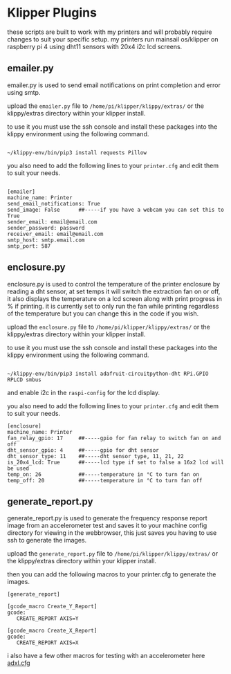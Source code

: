# Klipper Plugins

these scripts are built to work with my printers and will probably require changes to suit your specific setup.
my printers run mainsail os/klipper on raspberry pi 4 using dht11 sensors with 20x4 i2c lcd screens.






## emailer.py

emailer.py is used to send email notifications on print completion and error using smtp.

upload the `emailer.py` file to `/home/pi/klipper/klippy/extras/` or the klippy/extras directory within your klipper install.


to use it you must use the ssh console and install these packages into the klippy environment using the following command.

```

~/klippy-env/bin/pip3 install requests Pillow

```

you also need to add the following lines to your `printer.cfg` and edit them to suit your needs.


```

[emailer]
machine_name: Printer
send_email_notifications: True
send_image: False      ##-----if you have a webcam you can set this to True
sender_email: email@email.com
sender_password: password
receiver_email: email@email.com
smtp_host: smtp.email.com
smtp_port: 587

```






## enclosure.py


enclosure.py is used to control the temperature of the printer enclosure by reading a dht sensor, at set temps it will switch the extraction fan on or off,
it also displays the temperature on a lcd screen along with print progress in % if printing.
it is currently set to only run the fan while printing regardless of the temperature but you can change this in the code if you wish.


upload the `enclosure.py` file to `/home/pi/klipper/klippy/extras/` or the klippy/extras directory within your klipper install.


to use it you must use the ssh console and install these packages into the klippy environment using the following command.


```

~/klippy-env/bin/pip3 install adafruit-circuitpython-dht RPi.GPIO RPLCD smbus

```

and enable i2c in the `raspi-config` for the lcd display.



you also need to add the following lines to your `printer.cfg` and edit them to suit your needs.


```
[enclosure]
machine_name: Printer   
fan_relay_gpio: 17     ##-----gpio for fan relay to switch fan on and off
dht_sensor_gpio: 4     ##-----gpio for dht sensor
dht_sensor_type: 11    ##-----dht sensor type, 11, 21, 22
is_20x4_lcd: True      ##-----lcd type if set to false a 16x2 lcd will be used
temp_on: 26            ##-----temperature in °C to turn fan on
temp_off: 20           ##-----temperature in °C to turn fan off

```





## generate_report.py

generate_report.py is used to generate the frequency response report image from an accelerometer test and saves it to your machine config directory 
for viewing in the webbrowser, this just saves you having to use ssh to generate the images. 

upload the `generate_report.py` file to `/home/pi/klipper/klippy/extras/` or the klippy/extras directory within your klipper install.

then you can add the following macros to your printer.cfg to generate the images.


```
[generate_report]

[gcode_macro Create_Y_Report]
gcode:
   CREATE_REPORT AXIS=Y

[gcode_macro Create_X_Report]
gcode:
   CREATE_REPORT AXIS=X

```

i also have a few other macros for testing with an accelerometer here <a href=https://github.com/stooged/Config-For-Klipper/blob/main/adxl.cfg>adxl.cfg</a>